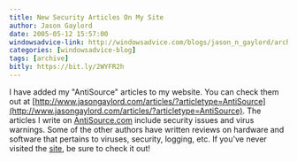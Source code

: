 ```yaml
---
title: New Security Articles On My Site
author: Jason Gaylord
date: 2005-05-12 15:57:00
windowsadvice-link: http://windowsadvice.com/blogs/jason_n_gaylord/archive/2005/05/12/AntiSource-Articles-Online.aspx
categories: [windowsadvice-blog]
tags: [archive]
bitly: https://bit.ly/2WYFR2h
---
```


I have added my "AntiSource" articles to my website. You can check them out at [http://www.jasongaylord.com/articles/?articletype=AntiSource](http://www.jasongaylord.com/articles/?articletype=AntiSource). The articles I write on [AntiSource.com](http://www.antisource.com/) include security issues and virus warnings. Some of the other authors have written reviews on hardware and software that pertains to viruses, security, logging, etc. If you've never visited the [site](http://www.antisource.com/), be sure to check it out!